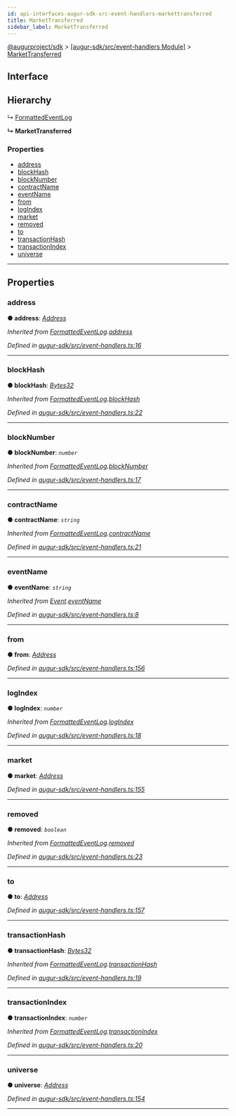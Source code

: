 ```yaml
---
id: api-interfaces-augur-sdk-src-event-handlers-markettransferred
title: MarketTransferred
sidebar_label: MarketTransferred
---
```


[@augurproject/sdk](api-readme.md) > [[augur-sdk/src/event-handlers Module]](api-modules-augur-sdk-src-event-handlers-module.md) > [MarketTransferred](api-interfaces-augur-sdk-src-event-handlers-markettransferred.md)

## Interface

## Hierarchy

↳  [FormattedEventLog](api-interfaces-augur-sdk-src-event-handlers-formattedeventlog.md)

**↳ MarketTransferred**

### Properties

* [address](api-interfaces-augur-sdk-src-event-handlers-markettransferred.md#address)
* [blockHash](api-interfaces-augur-sdk-src-event-handlers-markettransferred.md#blockhash)
* [blockNumber](api-interfaces-augur-sdk-src-event-handlers-markettransferred.md#blocknumber)
* [contractName](api-interfaces-augur-sdk-src-event-handlers-markettransferred.md#contractname)
* [eventName](api-interfaces-augur-sdk-src-event-handlers-markettransferred.md#eventname)
* [from](api-interfaces-augur-sdk-src-event-handlers-markettransferred.md#from)
* [logIndex](api-interfaces-augur-sdk-src-event-handlers-markettransferred.md#logindex)
* [market](api-interfaces-augur-sdk-src-event-handlers-markettransferred.md#market)
* [removed](api-interfaces-augur-sdk-src-event-handlers-markettransferred.md#removed)
* [to](api-interfaces-augur-sdk-src-event-handlers-markettransferred.md#to)
* [transactionHash](api-interfaces-augur-sdk-src-event-handlers-markettransferred.md#transactionhash)
* [transactionIndex](api-interfaces-augur-sdk-src-event-handlers-markettransferred.md#transactionindex)
* [universe](api-interfaces-augur-sdk-src-event-handlers-markettransferred.md#universe)

---

## Properties

<a id="address"></a>

###  address

**● address**: *[Address](api-modules-augur-sdk-src-event-handlers-module.md#address)*

*Inherited from [FormattedEventLog](api-interfaces-augur-sdk-src-event-handlers-formattedeventlog.md).[address](api-interfaces-augur-sdk-src-event-handlers-formattedeventlog.md#address)*

*Defined in [augur-sdk/src/event-handlers.ts:16](https://github.com/AugurProject/augur/blob/3727cd4ec9/packages/augur-sdk/src/event-handlers.ts#L16)*

___
<a id="blockhash"></a>

###  blockHash

**● blockHash**: *[Bytes32](api-modules-augur-sdk-src-event-handlers-module.md#bytes32)*

*Inherited from [FormattedEventLog](api-interfaces-augur-sdk-src-event-handlers-formattedeventlog.md).[blockHash](api-interfaces-augur-sdk-src-event-handlers-formattedeventlog.md#blockhash)*

*Defined in [augur-sdk/src/event-handlers.ts:22](https://github.com/AugurProject/augur/blob/3727cd4ec9/packages/augur-sdk/src/event-handlers.ts#L22)*

___
<a id="blocknumber"></a>

###  blockNumber

**● blockNumber**: *`number`*

*Inherited from [FormattedEventLog](api-interfaces-augur-sdk-src-event-handlers-formattedeventlog.md).[blockNumber](api-interfaces-augur-sdk-src-event-handlers-formattedeventlog.md#blocknumber)*

*Defined in [augur-sdk/src/event-handlers.ts:17](https://github.com/AugurProject/augur/blob/3727cd4ec9/packages/augur-sdk/src/event-handlers.ts#L17)*

___
<a id="contractname"></a>

###  contractName

**● contractName**: *`string`*

*Inherited from [FormattedEventLog](api-interfaces-augur-sdk-src-event-handlers-formattedeventlog.md).[contractName](api-interfaces-augur-sdk-src-event-handlers-formattedeventlog.md#contractname)*

*Defined in [augur-sdk/src/event-handlers.ts:21](https://github.com/AugurProject/augur/blob/3727cd4ec9/packages/augur-sdk/src/event-handlers.ts#L21)*

___
<a id="eventname"></a>

###  eventName

**● eventName**: *`string`*

*Inherited from [Event](api-interfaces-augur-sdk-src-event-handlers-event.md).[eventName](api-interfaces-augur-sdk-src-event-handlers-event.md#eventname)*

*Defined in [augur-sdk/src/event-handlers.ts:8](https://github.com/AugurProject/augur/blob/3727cd4ec9/packages/augur-sdk/src/event-handlers.ts#L8)*

___
<a id="from"></a>

###  from

**● from**: *[Address](api-modules-augur-sdk-src-event-handlers-module.md#address)*

*Defined in [augur-sdk/src/event-handlers.ts:156](https://github.com/AugurProject/augur/blob/3727cd4ec9/packages/augur-sdk/src/event-handlers.ts#L156)*

___
<a id="logindex"></a>

###  logIndex

**● logIndex**: *`number`*

*Inherited from [FormattedEventLog](api-interfaces-augur-sdk-src-event-handlers-formattedeventlog.md).[logIndex](api-interfaces-augur-sdk-src-event-handlers-formattedeventlog.md#logindex)*

*Defined in [augur-sdk/src/event-handlers.ts:18](https://github.com/AugurProject/augur/blob/3727cd4ec9/packages/augur-sdk/src/event-handlers.ts#L18)*

___
<a id="market"></a>

###  market

**● market**: *[Address](api-modules-augur-sdk-src-event-handlers-module.md#address)*

*Defined in [augur-sdk/src/event-handlers.ts:155](https://github.com/AugurProject/augur/blob/3727cd4ec9/packages/augur-sdk/src/event-handlers.ts#L155)*

___
<a id="removed"></a>

###  removed

**● removed**: *`boolean`*

*Inherited from [FormattedEventLog](api-interfaces-augur-sdk-src-event-handlers-formattedeventlog.md).[removed](api-interfaces-augur-sdk-src-event-handlers-formattedeventlog.md#removed)*

*Defined in [augur-sdk/src/event-handlers.ts:23](https://github.com/AugurProject/augur/blob/3727cd4ec9/packages/augur-sdk/src/event-handlers.ts#L23)*

___
<a id="to"></a>

###  to

**● to**: *[Address](api-modules-augur-sdk-src-event-handlers-module.md#address)*

*Defined in [augur-sdk/src/event-handlers.ts:157](https://github.com/AugurProject/augur/blob/3727cd4ec9/packages/augur-sdk/src/event-handlers.ts#L157)*

___
<a id="transactionhash"></a>

###  transactionHash

**● transactionHash**: *[Bytes32](api-modules-augur-sdk-src-event-handlers-module.md#bytes32)*

*Inherited from [FormattedEventLog](api-interfaces-augur-sdk-src-event-handlers-formattedeventlog.md).[transactionHash](api-interfaces-augur-sdk-src-event-handlers-formattedeventlog.md#transactionhash)*

*Defined in [augur-sdk/src/event-handlers.ts:19](https://github.com/AugurProject/augur/blob/3727cd4ec9/packages/augur-sdk/src/event-handlers.ts#L19)*

___
<a id="transactionindex"></a>

###  transactionIndex

**● transactionIndex**: *`number`*

*Inherited from [FormattedEventLog](api-interfaces-augur-sdk-src-event-handlers-formattedeventlog.md).[transactionIndex](api-interfaces-augur-sdk-src-event-handlers-formattedeventlog.md#transactionindex)*

*Defined in [augur-sdk/src/event-handlers.ts:20](https://github.com/AugurProject/augur/blob/3727cd4ec9/packages/augur-sdk/src/event-handlers.ts#L20)*

___
<a id="universe"></a>

###  universe

**● universe**: *[Address](api-modules-augur-sdk-src-event-handlers-module.md#address)*

*Defined in [augur-sdk/src/event-handlers.ts:154](https://github.com/AugurProject/augur/blob/3727cd4ec9/packages/augur-sdk/src/event-handlers.ts#L154)*

___

